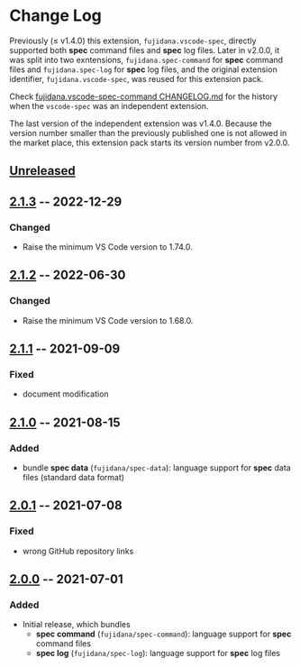 # Change Log

Previously (≤ v1.4.0) this extension, `fujidana.vscode-spec`, directly supported both __spec__ command files and __spec__ log files.
Later in v2.0.0, it was split into two exntensions, `fujidana.spec-command` for __spec__ command files and `fujidana.spec-log` for __spec__ log files, and the original extension identifier, `fujidana.vscode-spec`, was reused for this extension pack.

Check [fujidana.vscode-spec-command CHANGELOG.md](https://github.com/fujidana/vscode-spec-command/blob/master/CHANGELOG.md) for the history when the `vscode-spec` was an independent extension.

The last version of the independent extension was v1.4.0.
Because the version number smaller than the previously published one is not allowed in the market place, this extension pack starts its version number from v2.0.0.

## [Unreleased]

## [2.1.3] -- 2022-12-29

### Changed

- Raise the minimum VS Code version to 1.74.0.

## [2.1.2] -- 2022-06-30

### Changed

- Raise the minimum VS Code version to 1.68.0.

## [2.1.1] -- 2021-09-09

### Fixed

- document modification

## [2.1.0] -- 2021-08-15

### Added

- bundle __spec data__ (`fujidana/spec-data`): language support for __spec__ data files (standard data format)

## [2.0.1] -- 2021-07-08

### Fixed

- wrong GitHub repository links

## [2.0.0] -- 2021-07-01

### Added

- Initial release, which bundles
  - __spec command__ (`fujidana/spec-command`): language support for __spec__ command files
  - __spec log__ (`fujidana/spec-log`): language support for __spec__ log files

[Unreleased]: https://github.com/fujidana/vscode-spec-extensionpack/compare/v2.1.3...HEAD
[2.1.3]: https://github.com/fujidana/vscode-spec-extensionpack/compare/v2.1.2...v2.1.3
[2.1.2]: https://github.com/fujidana/vscode-spec-extensionpack/compare/v2.1.1...v2.1.2
[2.1.1]: https://github.com/fujidana/vscode-spec-extensionpack/compare/v2.1.0...v2.1.1
[2.1.0]: https://github.com/fujidana/vscode-spec-extensionpack/compare/v2.0.1...v2.1.0
[2.0.1]: https://github.com/fujidana/vscode-spec-extensionpack/compare/v2.0.0...v2.0.1
[2.0.0]: https://github.com/fujidana/vscode-spec-extensionpack/releases/tag/v2.0.0
